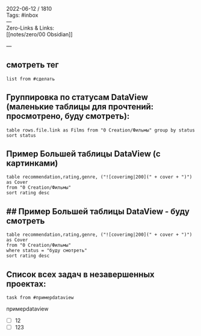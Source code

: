 2022-06-12 / 1810  
Tags: #inbox  
—  
Zero-Links & Links:  
[[notes/zero/00 Obsidian]]

— 
## смотреть тег

```dataview
list from #сделать 
```

## Группировка по статусам DataView (маленькие таблицы для прочтений: просмотрено, буду смотреть):

```dataview 
table rows.file.link as Films from "0 Creation/Фильмы" group by status sort status
```

## Пример Большей таблицы DataView (с картинками)

```dataview
table recommendation,rating,genre, ("![coverimg|200](" + cover + ")") as Cover
from "0 Creation/Фильмы"
sort rating desc

```

## ## Пример Большей таблицы DataView - буду смотреть

```dataview
table recommendation,rating,genre, ("![coverimg|200](" + cover + ")") as Cover
from "0 Creation/Фильмы"
where status = "буду смотреть"
sort rating desc

```

## Список всех задач в незавершенных проектах:

```dataview
task from #примерdataview
```

примерdataview
- [ ] 12
- [ ] 123